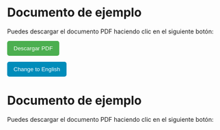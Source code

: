 # Documento de ejemplo

Puedes descargar el documento PDF haciendo clic en el siguiente botón:

<p>
  <a href="/pdf/index.pdf" download>
    <button id="boton" style="padding: 10px 15px; background-color: #4CAF50; color: white; border: none; border-radius: 5px; cursor: pointer;">
      Descargar PDF
    </button>
  </a>
</p>

<p>
  <button id="cambiarIdiomaBoton" onclick="cambiarIdioma()" style="padding: 10px 15px; background-color: #008CBA; color: white; border: none; border-radius: 5px; cursor: pointer;">
    Change to English
  </button>
</p>

<p id="idioma-actual" style="display: none;">es</p>

<!-- Incluir el script en un archivo externo -->
<script src="/scripts/idioma.js"></script>

<h1 id="titulo">Documento de ejemplo</h1>
<p id="descripcion">Puedes descargar el documento PDF haciendo clic en el siguiente botón:</p>
